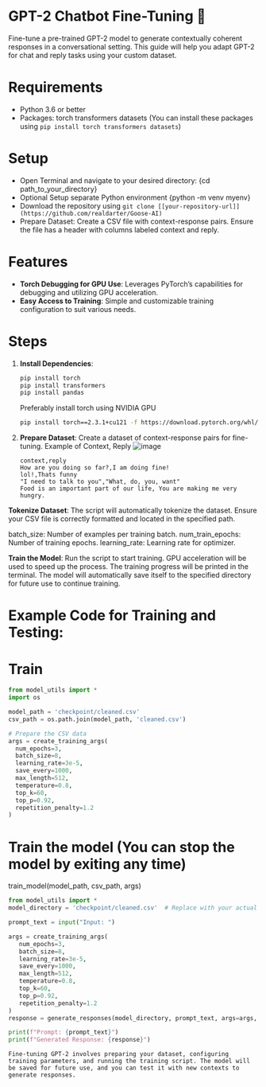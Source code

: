 # GPT-2 Chatbot Fine-Tuning 🤖
Fine-tune a pre-trained GPT-2 model to generate contextually coherent responses in a conversational setting. This guide will help you adapt GPT-2 for chat and reply tasks using your custom dataset.

# Requirements
- Python 3.6 or better
- Packages: torch transformers datasets (You can install these packages using `pip install torch transformers datasets`)

# Setup
- Open Terminal and navigate to your desired directory: {cd path_to_your_directory}
- Optional Setup separate Python environment {python -m venv myenv}
- Download the repository using `git clone [[your-repository-url]](https://github.com/realdarter/Goose-AI)`
- Prepare Dataset: Create a CSV file with context-response pairs. Ensure the file has a header with columns labeled context and reply.

# Features
- **Torch Debugging for GPU Use**: Leverages PyTorch’s capabilities for debugging and utilizing GPU acceleration.
- **Easy Access to Training**: Simple and customizable training configuration to suit various needs.

# Steps
1. **Install Dependencies**:
   ```bash
   pip install torch 
   pip install transformers
   pip install pandas
   ```
   Preferably install torch using NVIDIA GPU
   ```bash
   pip install torch==2.3.1+cu121 -f https://download.pytorch.org/whl/torch_stable.html```

2. **Prepare Dataset**:
   Create a dataset of context-response pairs for fine-tuning.
   Example of Context, Reply
   ![image](https://github.com/realdarter/Goose-AI/assets/100169417/7b65736c-4efd-430e-b408-b584d38a78cd)

   ```
   context,reply
   How are you doing so far?,I am doing fine!
   lol!,Thats funny
   "I need to talk to you","What, do, you, want"
   Food is an important part of our life, You are making me very hungry.
   ```

**Tokenize Dataset**: 
The script will automatically tokenize the dataset. Ensure your CSV file is correctly formatted and located in the specified path.

batch_size: Number of examples per training batch.
num_train_epochs: Number of training epochs.
learning_rate: Learning rate for optimizer.

**Train the Model**:
Run the script to start training. GPU acceleration will be used to speed up the process. The training progress will be printed in the terminal. The model will automatically save itself to the specified directory for future use to continue training.

# Example Code for Training and Testing:
# Train
```python
from model_utils import *
import os

model_path = 'checkpoint/cleaned.csv'
csv_path = os.path.join(model_path, 'cleaned.csv')

# Prepare the CSV data
args = create_training_args(
  num_epochs=3,
  batch_size=8,
  learning_rate=3e-5,
  save_every=1000,
  max_length=512,
  temperature=0.8,
  top_k=60,
  top_p=0.92,
  repetition_penalty=1.2
)
```

# Train the model (You can stop the model by exiting any time)
train_model(model_path, csv_path, args)
```python
from model_utils import *
model_directory = 'checkpoint/cleaned.csv'  # Replace with your actual model directory

prompt_text = input("Input: ")

args = create_training_args(
   num_epochs=3,
   batch_size=8,
   learning_rate=3e-5,
   save_every=1000,
   max_length=512,
   temperature=0.8,
   top_k=60,
   top_p=0.92,
   repetition_penalty=1.2
)
response = generate_responses(model_directory, prompt_text, args=args, clean_result=True)

print(f"Prompt: {prompt_text}")
print(f"Generated Response: {response}")
```



```plaintext
Fine-tuning GPT-2 involves preparing your dataset, configuring training parameters, and running the training script. The model will be saved for future use, and you can test it with new contexts to generate responses.
```
